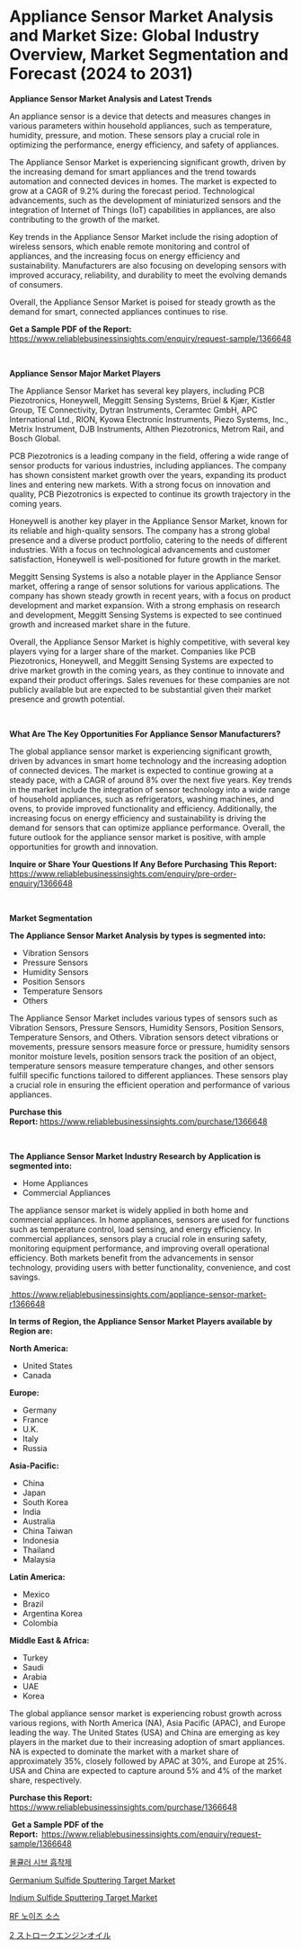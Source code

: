 <p><h1>Appliance Sensor Market Analysis and Market Size: Global Industry Overview, Market Segmentation and Forecast (2024 to 2031)</h1></p><p><strong>Appliance Sensor Market Analysis and Latest Trends</strong></p>
<p><p>An appliance sensor is a device that detects and measures changes in various parameters within household appliances, such as temperature, humidity, pressure, and motion. These sensors play a crucial role in optimizing the performance, energy efficiency, and safety of appliances.</p><p>The Appliance Sensor Market is experiencing significant growth, driven by the increasing demand for smart appliances and the trend towards automation and connected devices in homes. The market is expected to grow at a CAGR of 9.2% during the forecast period. Technological advancements, such as the development of miniaturized sensors and the integration of Internet of Things (IoT) capabilities in appliances, are also contributing to the growth of the market.</p><p>Key trends in the Appliance Sensor Market include the rising adoption of wireless sensors, which enable remote monitoring and control of appliances, and the increasing focus on energy efficiency and sustainability. Manufacturers are also focusing on developing sensors with improved accuracy, reliability, and durability to meet the evolving demands of consumers.</p><p>Overall, the Appliance Sensor Market is poised for steady growth as the demand for smart, connected appliances continues to rise.</p></p>
<p><strong>Get a Sample PDF of the Report:&nbsp;</strong> <a href="https://www.reliablebusinessinsights.com/enquiry/request-sample/1366648">https://www.reliablebusinessinsights.com/enquiry/request-sample/1366648</a></p>
<p>&nbsp;</p>
<p><strong>Appliance Sensor Major Market Players</strong></p>
<p><p>The Appliance Sensor Market has several key players, including PCB Piezotronics, Honeywell, Meggitt Sensing Systems, Brüel & Kjær, Kistler Group, TE Connectivity, Dytran Instruments, Ceramtec GmbH, APC International Ltd., RION, Kyowa Electronic Instruments, Piezo Systems, Inc., Metrix Instrument, DJB Instruments, Althen Piezotronics, Metrom Rail, and Bosch Global. </p><p>PCB Piezotronics is a leading company in the field, offering a wide range of sensor products for various industries, including appliances. The company has shown consistent market growth over the years, expanding its product lines and entering new markets. With a strong focus on innovation and quality, PCB Piezotronics is expected to continue its growth trajectory in the coming years.</p><p>Honeywell is another key player in the Appliance Sensor Market, known for its reliable and high-quality sensors. The company has a strong global presence and a diverse product portfolio, catering to the needs of different industries. With a focus on technological advancements and customer satisfaction, Honeywell is well-positioned for future growth in the market.</p><p>Meggitt Sensing Systems is also a notable player in the Appliance Sensor market, offering a range of sensor solutions for various applications. The company has shown steady growth in recent years, with a focus on product development and market expansion. With a strong emphasis on research and development, Meggitt Sensing Systems is expected to see continued growth and increased market share in the future.</p><p>Overall, the Appliance Sensor Market is highly competitive, with several key players vying for a larger share of the market. Companies like PCB Piezotronics, Honeywell, and Meggitt Sensing Systems are expected to drive market growth in the coming years, as they continue to innovate and expand their product offerings. Sales revenues for these companies are not publicly available but are expected to be substantial given their market presence and growth potential.</p></p>
<p>&nbsp;</p>
<p><strong>What Are The Key Opportunities For Appliance Sensor Manufacturers?</strong></p>
<p><p>The global appliance sensor market is experiencing significant growth, driven by advances in smart home technology and the increasing adoption of connected devices. The market is expected to continue growing at a steady pace, with a CAGR of around 8% over the next five years. Key trends in the market include the integration of sensor technology into a wide range of household appliances, such as refrigerators, washing machines, and ovens, to provide improved functionality and efficiency. Additionally, the increasing focus on energy efficiency and sustainability is driving the demand for sensors that can optimize appliance performance. Overall, the future outlook for the appliance sensor market is positive, with ample opportunities for growth and innovation.</p></p>
<p><strong>Inquire or Share Your Questions If Any Before Purchasing This Report:</strong> <a href="https://www.reliablebusinessinsights.com/enquiry/pre-order-enquiry/1366648">https://www.reliablebusinessinsights.com/enquiry/pre-order-enquiry/1366648</a></p>
<p>&nbsp;</p>
<p><strong>Market Segmentation</strong></p>
<p><strong>The Appliance Sensor Market Analysis by types is segmented into:</strong></p>
<p><ul><li>Vibration Sensors</li><li>Pressure Sensors</li><li>Humidity Sensors</li><li>Position Sensors</li><li>Temperature Sensors</li><li>Others</li></ul></p>
<p><p>The Appliance Sensor Market includes various types of sensors such as Vibration Sensors, Pressure Sensors, Humidity Sensors, Position Sensors, Temperature Sensors, and Others. Vibration sensors detect vibrations or movements, pressure sensors measure force or pressure, humidity sensors monitor moisture levels, position sensors track the position of an object, temperature sensors measure temperature changes, and other sensors fulfill specific functions tailored to different appliances. These sensors play a crucial role in ensuring the efficient operation and performance of various appliances.</p></p>
<p><strong>Purchase this Report:&nbsp;</strong><a href="https://www.reliablebusinessinsights.com/purchase/1366648">https://www.reliablebusinessinsights.com/purchase/1366648</a></p>
<p>&nbsp;</p>
<p><strong>The Appliance Sensor Market Industry Research by Application is segmented into:</strong></p>
<p><ul><li>Home Appliances</li><li>Commercial Appliances</li></ul></p>
<p><p>The appliance sensor market is widely applied in both home and commercial appliances. In home appliances, sensors are used for functions such as temperature control, load sensing, and energy efficiency. In commercial appliances, sensors play a crucial role in ensuring safety, monitoring equipment performance, and improving overall operational efficiency. Both markets benefit from the advancements in sensor technology, providing users with better functionality, convenience, and cost savings.</p></p>
<p><a href="https://www.reliablebusinessinsights.com/appliance-sensor-market-r1366648">&nbsp;https://www.reliablebusinessinsights.com/appliance-sensor-market-r1366648</a></p>
<p><strong>In terms of Region, the Appliance Sensor Market Players available by Region are:</strong></p>
<p>
    <p> <strong> North America: </strong>
        <ul>
            <li>United States</li>
            <li>Canada</li>
        </ul>
        </p> 
    <p> <strong> Europe: </strong>
        <ul>
            <li>Germany</li>
            <li>France</li>
            <li>U.K.</li>
            <li>Italy</li>
            <li>Russia</li>
        </ul>
        </p> 
    <p> <strong> Asia-Pacific: </strong>
        <ul>
            <li>China</li>
            <li>Japan</li>
            <li>South Korea</li>
            <li>India</li>
            <li>Australia</li>
            <li>China Taiwan</li>
            <li>Indonesia</li>
            <li>Thailand</li>
            <li>Malaysia</li>
        </ul>
        </p> 
    <p> <strong> Latin America: </strong>
        <ul>
            <li>Mexico</li>
            <li>Brazil</li>
            <li>Argentina Korea</li>
            <li>Colombia</li>
        </ul>
        </p> 
    <p> <strong> Middle East & Africa: </strong>
        <ul>
            <li>Turkey</li>
            <li>Saudi</li>
            <li>Arabia</li>
            <li>UAE</li>
            <li>Korea</li>
        </ul>
    </p>
    </p>
<p><p>The global appliance sensor market is experiencing robust growth across various regions, with North America (NA), Asia Pacific (APAC), and Europe leading the way. The United States (USA) and China are emerging as key players in the market due to their increasing adoption of smart appliances. NA is expected to dominate the market with a market share of approximately 35%, closely followed by APAC at 30%, and Europe at 25%. USA and China are expected to capture around 5% and 4% of the market share, respectively.</p></p>
<p><strong>Purchase this Report: </strong><a href="https://www.reliablebusinessinsights.com/purchase/1366648">https://www.reliablebusinessinsights.com/purchase/1366648</a></p>
<p>&nbsp;<strong>Get a Sample PDF of the Report:&nbsp;&nbsp;</strong><a href="https://www.reliablebusinessinsights.com/enquiry/request-sample/1366648">https://www.reliablebusinessinsights.com/enquiry/request-sample/1366648</a></p>
<p><strong></strong></p>
<p><p><a href="https://medium.com/@umamareka_16093/%EB%B6%84%EC%9E%90-%EC%B2%B4%EC%A7%88-%ED%9D%A1%EC%B0%A9%EC%A0%9C-%EC%8B%9C%EC%9E%A5%EC%9D%80-%EC%8B%9C%EC%9E%A5-%EC%A0%90%EC%9C%A0%EC%9C%A8-%EA%B7%9C%EB%AA%A8-%EB%B0%8F-2031%EB%85%84%EA%B9%8C%EC%A7%80%EC%9D%98-%EC%98%88%EC%83%81-%EC%98%88%EC%B8%A1%EC%97%90-%EC%B4%88%EC%A0%90%EC%9D%84-%EB%A7%9E%EC%B6%94%EA%B3%A0-%EC%9E%88%EC%8A%B5%EB%8B%88%EB%8B%A4-0ce9d2f643bf">몰큘러 시브 흡착제</a></p><p><a href="https://github.com/mabenkhyari11/Market-Research-Report-List-1/blob/main/germanium-sulfide-sputtering-target-market.md">Germanium Sulfide Sputtering Target Market</a></p><p><a href="https://github.com/WillieWoodard/Market-Research-Report-List-5/blob/main/indium-sulfide-sputtering-target-market.md">Indium Sulfide Sputtering Target Market</a></p><p><a href="https://medium.com/@caseysheehand5/rf-%EB%85%B8%EC%9D%B4%EC%A6%88-%EC%9B%90%EC%B2%9C-%EC%8B%9C%EC%9E%A5-%EC%A7%80%ED%91%9C-%ED%95%B4%EB%8F%85-%EC%8B%9C%EC%9E%A5-%EC%A0%90%EC%9C%A0%EC%9C%A8-%ED%8A%B8%EB%A0%8C%EB%93%9C-%EB%B0%8F-%EC%84%B1%EC%9E%A5-%ED%8C%A8%ED%84%B4-980f73fc00d7">RF 노이즈 소스</a></p><p><a href="https://medium.com/@addiehirthe05/%E4%BA%8C%E3%82%B9%E3%83%88%E3%83%AD%E3%83%BC%E3%82%AF%E3%82%A8%E3%83%B3%E3%82%B8%E3%83%B3%E3%82%AA%E3%82%A4%E3%83%AB%E5%B8%82%E5%A0%B4%E3%81%AF%E5%B8%82%E5%A0%B4%E3%82%B7%E3%82%A7%E3%82%A2-%E3%82%B5%E3%82%A4%E3%82%BA-%E3%81%8A%E3%82%88%E3%81%B32031%E5%B9%B4%E3%81%BE%E3%81%A7%E3%81%AE%E4%BA%88%E6%B8%AC%E3%81%AB%E7%84%A6%E7%82%B9%E3%82%92%E5%BD%93%E3%81%A6%E3%81%A6%E3%81%84%E3%81%BE%E3%81%99-493e57ecfd94">2 ストロークエンジンオイル</a></p></p>